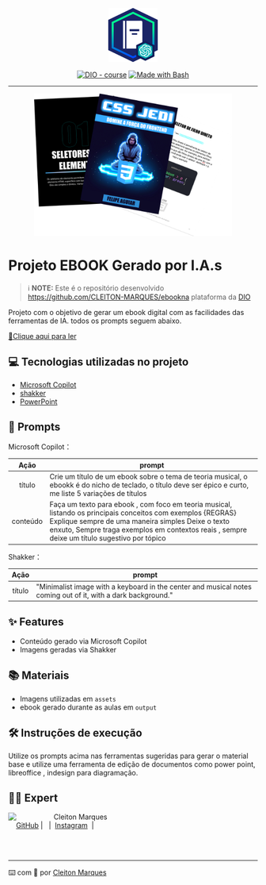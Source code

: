 <p align="center">
    <img width="100" src=".github/assets/banner.png">
</p>


<p align="center">
<a href="https://dio.me/"><img src="https://img.shields.io/badge/DIO-Course-28DA77?logo=youtube" alt="DIO - course"></a>
<a href="https://www.gnu.org/software/bash/" title="Go to Bash homepage"><img src="https://img.shields.io/badge/Prompt-Project-blue?logo=gnu-bash&amp;logoColor=white" alt="Made with Bash"></a></p>

-------


<p align="center">
<img 
    src="./assets/cover.png"
    width="400"  
/>
</p>

# Projeto EBOOK Gerado por I.A.s


 > ℹ️ **NOTE:** Este é o repositório desenvolvido https://github.com/CLEITON-MARQUES/ebookna plataforma da [DIO](https://dio.me)

Projeto com o objetivo de gerar um ebook digital com as facilidades das ferramentas de IA. todos os prompts
seguem abaixo.

<a href="https://github.com/felipeAguiarCode/prompts-recipe-to-create-a-ebook/blob/main/output/ebook%20-%20css%20jedi%20output.pdf" title="View PDF now"> 📕Clique aqui para ler</a>

## 💻 Tecnologias utilizadas no projeto

- [Microsoft Copilot](https://copilot.microsoft.com) 
- [shakker](https://www.shakker.ai/pt/home)
- [PowerPoint](https://www.microsoft.com/en/microsoft-365/powerpoint)

## 🧠 Prompts


Microsoft Copilot：

|   Ação   | prompt                                                                                                                                                                                                                                                                         |
| :------: | ------------------------------------------------------------------------------------------------------------------------------------------------------------------------------------------------------------------------------------------------------------------------------ |
|  título  | Crie um título de um ebook sobre o tema de teoria musical, o ebookk é do nicho de teclado, o título deve ser épico e curto, me liste 5 variações de títulos                                                        |
| conteúdo | Faça um texto para ebook , com foco em teoria musical, listando os principais conceitos com exemplos {REGRAS} Explique sempre de uma maneira simples Deixe o texto enxuto, Sempre traga exemplos em contextos reais , sempre deixe um título sugestivo por tópico |


Shakker：

|  Ação  | prompt                                                                                                       |
| :----: | ------------------------------------------------------------------------------------------------------------ |
| título | "Minimalist image with a keyboard in the center and musical notes coming out of it, with a dark background." |

## ✨ Features

- Conteúdo gerado via Microsoft Copilot
- Imagens geradas via Shakker

## 📚 Materiais

- Imagens utilizadas em `assets`
- ebook gerado durante as aulas em `output`

## 🛠️ Instruções de execução

Utilize os prompts acima nas ferramentas sugeridas para gerar o material base e utilize uma ferramenta de edição de documentos como power point, libreoffice , indesign para diagramação.

## 👨‍💻 Expert

<p>
    <img 
      align=left 
      margin=10 
      width=80 
      src="https://avatars.githubusercontent.com/u/37452836?v=4"
    />
    <p>&nbsp&nbsp&nbspCleiton Marques<br>
    &nbsp&nbsp&nbsp
    <a href="https://github.com/CLEITON-MARQUES">
    GitHub</a>&nbsp;|&nbsp;
    &nbsp;|&nbsp;
    <a href="https://www.instagram.com/clei.ton_marques/">
    Instagram</a>
&nbsp;|&nbsp;</p>
</p>
<br/><br/>
<p>

---

⌨️ com 💜 por [Cleiton Marques](https://github.com/felipeAguiarCode)
